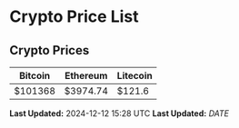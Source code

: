 # Crypto Price List

## Crypto Prices
| Bitcoin | Ethereum | Litecoin |
| ------- | -------- | -------- |
| $101368 | $3974.74 | $121.6 |
**Last Updated:** 2024-12-12 15:28 UTC
**Last Updated:** $DATE$
